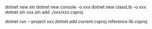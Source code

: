 




dotnet new sln
dotnet new console -o xxx
dotnet new classLib -o xxx
dotnet sln xxx.sln add ./xxx/xxx.csproj


dotnet run --project xxx
dotnet add current.csproj reference lib.csproj